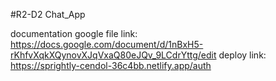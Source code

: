 #R2-D2 Chat_App


documentation google file link: https://docs.google.com/document/d/1nBxH5-rKhfvXqkXQynovXJqVxaQ80eJQv_9LCdrYttg/edit
deploy link: https://sprightly-cendol-36c4bb.netlify.app/auth
